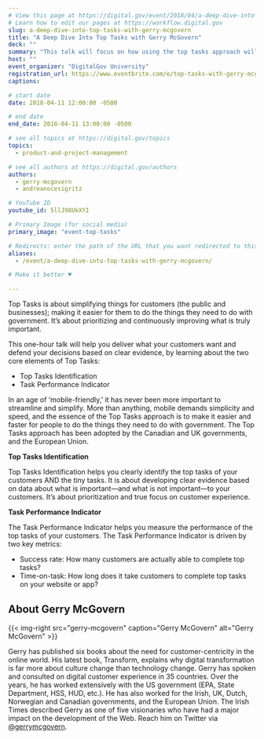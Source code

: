 ```yaml
---
# View this page at https://digital.gov/event/2018/04/a-deep-dive-into-top-tasks
# Learn how to edit our pages at https://workflow.digital.gov
slug: a-deep-dive-into-top-tasks-with-gerry-mcgovern
title: "A Deep Dive Into Top Tasks with Gerry McGovern"
deck: ""
summary: "This talk will focus on how using the top tasks approach will help you deliver what your customers want to make it easier and faster for people to do things they need to do with government."
host: ""
event_organizer: "DigitalGov University"
registration_url: https://www.eventbrite.com/e/top-tasks-with-gerry-mcgovern-registration-43479365954
captions: 

# start date
date: 2018-04-11 12:00:00 -0500

# end date
end_date: 2018-04-11 13:00:00 -0500

# see all topics at https://digital.gov/topics
topics: 
  - product-and-project-management

# see all authors at https://digital.gov/authors
authors: 
  - gerry-mcgovern
  - andreanocesigritz

# YouTube ID
youtube_id: 5llJ98UkXYI

# Primary Image (for social media)
primary_image: "event-top-tasks"

# Redirects: enter the path of the URL that you want redirected to this page
aliases: 
  - /event/a-deep-dive-into-top-tasks-with-gerry-mcgovern/

# Make it better ♥

---
```


Top Tasks is about simplifying things for customers (the public and businesses); making it easier for them to do the things they need to do with government. It’s about prioritizing and continuously improving what is truly important.

This one-hour talk will help you deliver what your customers want and defend your decisions based on clear evidence, by learning about the two core elements of Top Tasks:

- Top Tasks Identification
- Task Performance Indicator

In an age of ‘mobile-friendly,’ it has never been more important to streamline and simplify. More than anything, mobile demands simplicity and speed, and the essence of the Top Tasks approach is to make it easier and faster for people to do the things they need to do with government. The Top Tasks approach has been adopted by the Canadian and UK governments, and the European Union.

**Top Tasks Identification**

Top Tasks Identification helps you clearly identify the top tasks of your customers AND the tiny tasks. It is about developing clear evidence based on data about what is important—and what is not important—to your customers. It’s about prioritization and true focus on customer experience.

**Task Performance Indicator**

The Task Performance Indicator helps you measure the performance of the top tasks of your customers. The Task Performance Indicator is driven by two key metrics:

- Success rate: How many customers are actually able to complete top tasks?
- Time-on-task: How long does it take customers to complete top tasks on your website or app?


## About Gerry McGovern

{{< img-right src="gerry-mcgovern" caption="Gerry McGovern" alt="Gerry McGovern" >}}

Gerry has published six books about the need for customer-centricity in the online world. His latest book, Transform, explains why digital transformation is far more about culture change than technology change. Gerry has spoken and consulted on digital customer experience in 35 countries. Over the years, he has worked extensively with the US government (EPA, State Department, HSS, HUD, etc.). He has also worked for the Irish, UK, Dutch, Norwegian and Canadian governments, and the European Union. The Irish Times described Gerry as one of five visionaries who have had a major impact on the development of the Web. Reach him on Twitter via [@gerrymcgovern](https://twitter.com/gerrymcgovern).
